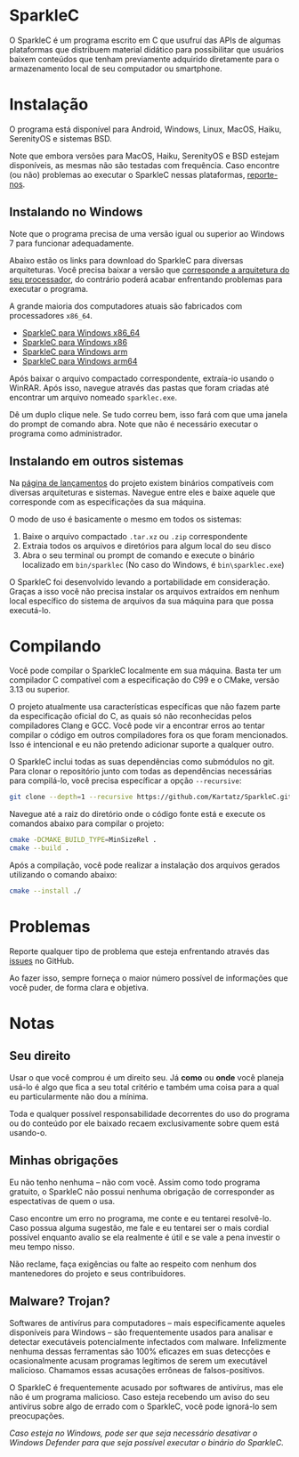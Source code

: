 # SparkleC

O SparkleC é um programa escrito em C que usufruí das APIs de algumas plataformas que distribuem material didático para possibilitar que usuários baixem conteúdos que tenham previamente adquirido diretamente para o armazenamento local de seu computador ou smartphone.

# Instalação

O programa está disponível para Android, Windows, Linux, MacOS, Haiku, SerenityOS e sistemas BSD.

Note que embora versões para MacOS, Haiku, SerenityOS e BSD estejam disponíveis, as mesmas não são testadas com frequência. Caso encontre (ou não) problemas ao executar o SparkleC nessas plataformas, [reporte-nos](https://github.com/Kartatz/SparkleC/issues).

## Instalando no Windows

Note que o programa precisa de uma versão igual ou superior ao Windows 7 para funcionar adequadamente.

Abaixo estão os links para download do SparkleC para diversas arquiteturas. Você precisa baixar a versão que [corresponde a arquitetura do seu processador](https://support.microsoft.com/pt-br/windows/versões-de-32-bits-e-64-bits-do-windows-perguntas-frequentes-c6ca9541-8dce-4d48-0415-94a3faa2e13d), do contrário poderá acabar enfrentando problemas para executar o programa.

A grande maioria dos computadores atuais são fabricados com processadores `x86_64`.

- [SparkleC para Windows x86_64](https://github.com/Kartatz/SparkleC/releases/latest/download/x86_64-w64-mingw32.zip)
- [SparkleC para Windows x86](https://github.com/Kartatz/SparkleC/releases/latest/download/i686-w64-mingw32.zip)
- [SparkleC para Windows arm](https://github.com/Kartatz/SparkleC/releases/latest/download/armv7-w64-mingw32.zip)
- [SparkleC para Windows arm64](https://github.com/Kartatz/SparkleC/releases/latest/download/aarch64-w64-mingw32.zip)

Após baixar o arquivo compactado correspondente, extraía-io usando o WinRAR. Após isso, navegue através das pastas que foram criadas até encontrar um arquivo nomeado `sparklec.exe`.

Dê um duplo clique nele. Se tudo correu bem, isso fará com que uma janela do prompt de comando abra. Note que não é necessário executar o programa como administrador.

## Instalando em outros sistemas

Na [página de lançamentos](https://github.com/Kartatz/SparkleC/releases) do projeto existem binários compatíveis com diversas arquiteturas e sistemas. Navegue entre eles e baixe aquele que corresponde com as especificações da sua máquina.

O modo de uso é basicamente o mesmo em todos os sistemas:

1. Baixe o arquivo compactado `.tar.xz` ou `.zip` correspondente
2. Extraia todos os arquivos e diretórios para algum local do seu disco
3. Abra o seu terminal ou prompt de comando e execute o binário localizado em `bin/sparklec` (No caso do Windows, é `bin\sparklec.exe`)

O SparkleC foi desenvolvido levando a portabilidade em consideração. Graças a isso você não precisa instalar os arquivos extraídos em nenhum local específico do sistema de arquivos da sua máquina para que possa executá-lo.

# Compilando

Você pode compilar o SparkleC localmente em sua máquina. Basta ter um compilador C compatível com a especificação do C99 e o CMake, versão 3.13 ou superior.

O projeto atualmente usa características específicas que não fazem parte da especificação oficial do C, as quais só não reconhecidas pelos compiladores Clang e GCC. Você pode vir a encontrar erros ao tentar compilar o código em outros compiladores fora os que foram mencionados. Isso é intencional e eu não pretendo adicionar suporte a qualquer outro.

O SparkleC inclui todas as suas dependências como submódulos no git. Para clonar o repositório junto com todas as dependências necessárias para compilá-lo, você precisa específicar a opção `--recursive`:

```bash
git clone --depth=1 --recursive https://github.com/Kartatz/SparkleC.git
```

Navegue até a raiz do diretório onde o código fonte está e execute os comandos abaixo para compilar o projeto:

```bash
cmake -DCMAKE_BUILD_TYPE=MinSizeRel .
cmake --build .
```

Após a compilação, você pode realizar a instalação dos arquivos gerados utilizando o comando abaixo:

```bash
cmake --install ./
```

# Problemas

Reporte qualquer tipo de problema que esteja enfrentando através das [issues](https://github.com/Kartatz/SparkleC/issues) no GitHub.

Ao fazer isso, sempre forneça o maior número possível de informações que você puder, de forma clara e objetiva.

# Notas

## Seu direito

Usar o que você comprou é um direito seu. Já **como** ou **onde** você planeja usá-lo é algo que fica a seu total critério e também uma coisa para a qual eu particularmente não dou a mínima.

Toda e qualquer possível responsabilidade decorrentes do uso do programa ou do conteúdo por ele baixado recaem exclusivamente sobre quem está usando-o.

## Minhas obrigações

Eu não tenho nenhuma – não com você. Assim como todo programa gratuito, o SparkleC não possui nenhuma obrigação de corresponder as espectativas de quem o usa.

Caso encontre um erro no programa, me conte e eu tentarei resolvê-lo. Caso possua alguma sugestão, me fale e eu tentarei ser o mais cordial possível enquanto avalio se ela realmente é útil e se vale a pena investir o meu tempo nisso.

Não reclame, faça exigências ou falte ao respeito com nenhum dos mantenedores do projeto e seus contribuidores.

## Malware? Trojan?

Softwares de antivírus para computadores – mais especificamente aqueles disponíveis para Windows – são frequentemente usados para analisar e detectar executáveis potencialmente infectados com malware. Infelizmente nenhuma dessas ferramentas são 100% eficazes em suas detecções e ocasionalmente acusam programas legítimos de serem um executável malicioso. Chamamos essas acusações errôneas de falsos-positivos.

O SparkleC é frequentemente acusado por softwares de antivírus, mas ele não é um programa malicioso. Caso esteja recebendo um aviso do seu antivírus sobre algo de errado com o SparkleC, você pode ignorá-lo sem preocupações.

_Caso esteja no Windows, pode ser que seja necessário desativar o Windows Defender para que seja possível executar o binário do SparkleC._
